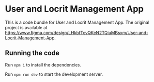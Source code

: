
  # User and Locrit Management App

  This is a code bundle for User and Locrit Management App. The original project is available at https://www.figma.com/design/LHkbfTcvQKeN2TQiuMBsxm/User-and-Locrit-Management-App.

  ## Running the code

  Run `npm i` to install the dependencies.

  Run `npm run dev` to start the development server.
  